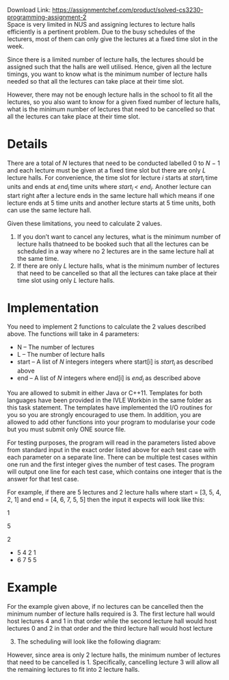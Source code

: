 Download Link: https://assignmentchef.com/product/solved-cs3230-programming-assignment-2
<br>
Space is very limited in NUS and assigning lectures to lecture halls efficiently is a pertinent problem. Due to the busy schedules of the lecturers, most of them can only give the lectures at a fixed time slot in the week.

Since there is a limited number of lecture halls, the lectures should be assigned such that the halls are well utilised. Hence, given all the lecture timings, you want to know what is the minimum number of lecture halls needed so that all the lectures can take place at their time slot.

However, there may not be enough lecture halls in the school to fit all the lectures, so you also want to know for a given fixed number of lecture halls, what is the minimum number of lectures that need to be cancelled so that all the lectures can take place at their time slot.

<h1>Details</h1>

There are a total of <em>N </em>lectures that need to be conducted labelled 0 to <em>N </em>− 1 and each lecture must be given at a fixed time slot but there are only <em>L </em>lecture halls. For convenience, the time slot for lecture <em>i </em>starts at <em>start<sub>i </sub></em>time units and ends at <em>end<sub>i </sub></em>time units where <em>start<sub>i </sub>&lt; end<sub>i</sub></em>. Another lecture can start right after a lecture ends in the same lecture hall which means if one lecture ends at 5 time units and another lecture starts at 5 time units, both can use the same lecture hall.

Given these limitations, you need to calculate 2 values.

<ol>

 <li>If you don’t want to cancel any lectures, what is the minimum number of lecture halls thatneed to be booked such that all the lectures can be scheduled in a way where no 2 lectures are in the same lecture hall at the same time.</li>

 <li>If there are only <em>L </em>lecture halls, what is the minimum number of lectures that need to be cancelled so that all the lectures can take place at their time slot using only <em>L </em>lecture halls.</li>

</ol>

<h1>Implementation</h1>

You need to implement 2 functions to calculate the 2 values described above. The functions will take in 4 parameters:

<ul>

 <li>N – The number of lectures</li>

 <li>L – The number of lecture halls</li>

 <li>start – A list of <em>N </em>integers integers where start[i] is <em>start<sub>i </sub></em>as described above</li>

 <li>end – A list of <em>N </em>integers where end[i] is <em>end<sub>i </sub></em>as described above</li>

</ul>

You are allowed to submit in either Java or C++11. Templates for both languages have been provided in the IVLE Workbin in the same folder as this task statement. The templates have implemented the I/O routines for you so you are strongly encouraged to use them. In addition, you are allowed to add other functions into your program to modularise your code but you must submit only ONE source file.

For testing purposes, the program will read in the parameters listed above from standard input in the exact order listed above for each test case with each parameter on a separate line. There can be multiple test cases within one run and the first integer gives the number of test cases. The program will output one line for each test case, which contains one integer that is the answer for that test case.

For example, if there are 5 lectures and 2 lecture halls where start = [3, 5, 4, 2, 1] and end = [4, 6, 7, 5, 5] then the input it expects will look like this:

1

5

2

<ul>

 <li>5 4 2 1</li>

 <li>6 7 5 5</li>

</ul>

<h1>Example</h1>

For the example given above, if no lectures can be cancelled then the minimum number of lecture halls required is 3. The first lecture hall would host lectures 4 and 1 in that order while the second lecture hall would host lectures 0 and 2 in that order and the third lecture hall would host lecture

<ol start="3">

 <li>The scheduling will look like the following diagram:</li>

</ol>

However, since area is only 2 lecture halls, the minimum number of lectures that need to be cancelled is 1. Specifically, cancelling lecture 3 will allow all the remaining lectures to fit into 2 lecture halls.
